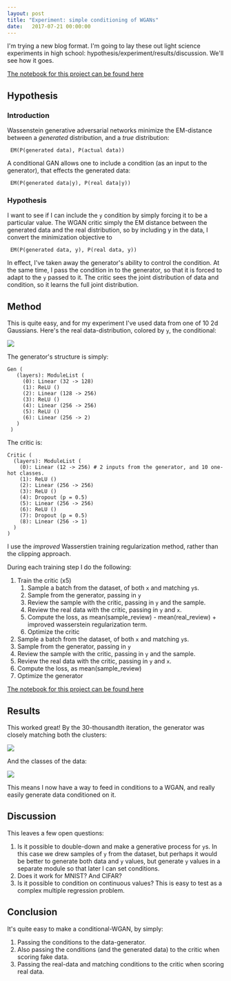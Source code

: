 ```yaml
---
layout: post
title: "Experiment: simple conditioning of WGANs"
date:   2017-07-21 00:00:00
---
```


I'm trying a new blog format. 
I'm going to lay these out light science experiments in high school: hypothesis/experiment/results/discussion.
We'll see how it goes.

[The notebook for this project can be found here](https://github.com/ririw/ririw.github.io/blob/master/assets/conditional-wasserstein-gans/Improved.iypnb)

## Hypothesis

### Introduction
Wassenstein generative adversarial networks minimize the EM-distance between a _generated_ distribution, and a _true_ distribution:

     EM(P(generated data), P(actual data))

A conditional GAN allows one to include a condition (as an input to the generator), that effects the generated data:

     EM(P(generated data|y), P(real data|y))

### Hypothesis

I want to see if I can include the `y` condition by simply forcing it to be a particular value. 
The WGAN critic simply the EM distance between the generated data and the real distribution, so by including y in the data, I convert the minimization objective to

     EM(P(generated data, y), P(real data, y))

In effect, I've taken away the generator's ability to control the condition.
At the same time, I pass the condition in to the generator, so that it is forced to adapt to the `y` passed to it.
The critic sees the joint distribution of data and condition, so it learns the full joint distribution.


## Method

This is quite easy, and for my experiment I've used data from one of 10 2d Gaussians. 
Here's the real data-distribution, colored by `y`, the conditional:

![]({{site_url}}/assets/conditional-wasserstein-gans/plots/real.png)

The generator's structure is simply:

    Gen (
       (layers): ModuleList (
         (0): Linear (32 -> 128)
         (1): ReLU ()
         (2): Linear (128 -> 256)
         (3): ReLU ()
         (4): Linear (256 -> 256)
         (5): ReLU ()
         (6): Linear (256 -> 2)
       )
     )

The critic is:

    Critic (
      (layers): ModuleList (
        (0): Linear (12 -> 256) # 2 inputs from the generator, and 10 one-hot classes.
        (1): ReLU ()
        (2): Linear (256 -> 256)
        (3): ReLU ()
        (4): Dropout (p = 0.5)
        (5): Linear (256 -> 256)
        (6): ReLU ()
        (7): Dropout (p = 0.5)
        (8): Linear (256 -> 1)
      )
    )

I use the _improved_ Wasserstien training regularization method, rather than the clipping approach.

During each training step I do the following:

 1. Train the critic (x5)
    1. Sample a batch from the dataset, of both `x` and matching `y`s.
    2. Sample from the generator, passing in `y`
    3. Review the sample with the critic, passing in `y` and the sample.
    4. Review the real data with the critic, passing in `y` and `x`. 
    5. Compute the loss, as mean(sample_review) - mean(real_review) + improved wasserstein regularization term.
    6. Optimize the critic
 2. Sample a batch from the dataset, of both `x` and matching `y`s.
 3. Sample from the generator, passing in `y`
 4. Review the sample with the critic, passing in `y` and the sample.
 5. Review the real data with the critic, passing in `y` and `x`. 
 6. Compute the loss, as mean(sample_review) 
 7. Optimize the generator
 
[The notebook for this project can be found here](https://github.com/ririw/ririw.github.io/blob/master/assets/conditional-wasserstein-gans/Improved.iypnb)

## Results

This worked great! By the 30-thousandth iteration, the generator was closely matching both the clusters: 

![]({{site_url}}/assets/conditional-wasserstein-gans/plots/points_actual_30000.png)

And the classes of the data:

![]({{site_url}}/assets/conditional-wasserstein-gans/plots/points_classes_30000.png)

This means I now have a way to feed in conditions to a WGAN, and really easily generate data conditioned on it.

## Discussion

This leaves a few open questions:

 1. Is it possible to double-down and make a generative process for `y`s.
    In this case we drew samples of `y` from the dataset, but perhaps it would be better to generate both data and `y` values,
    but generate `y` values in a separate module so that later I can set conditions.
 2. Does it work for MNIST? And CIFAR?
 3. Is it possible to condition on continuous values? This is easy to test as a complex multiple regression problem.

## Conclusion

It's quite easy to make a conditional-WGAN, by simply:

 1. Passing the conditions to the data-generator.
 2. Also passing the conditions (and the generated data) to the critic when scoring fake data.
 3. Passing the real-data and matching conditions to the critic when scoring real data.

